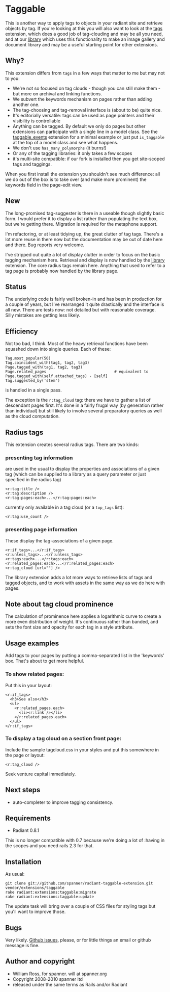 # Taggable

This is another way to apply tags to objects in your radiant site and retrieve objects by tag. If you're looking at this you will also want to look at the [tags](http://github.com/jomz/radiant-tags-extension/tree) extension, which does a good job of tag-clouding and may be all you need, and at our [library](https://github.com/spanner/radiant-library-extension) which uses this functionality to make an image gallery and document library and may be a useful starting point for other extensions.

## Why?

This extension differs from `tags` in a few ways that matter to me but may not to you:

* We're not so focused on tag clouds - though you can still make them - but more on archival and linking functions.
* We subvert the keywords mechanism on pages rather than adding another one.
* The tag-choosing and tag-removal interface is (about to be) quite nice.
* It's editorially versatile: tags can be used as page pointers and their visibility is controllable
* Anything can be tagged. By default we only do pages but other extensions can participate with a single line in a model class. See the [taggable_events](https://github.com/spanner/radiant-taggable_events-extension) extension for a minimal example or just put `is_taggable` at the top of a model class and see what happens.
* We don't use `has_many_polymorphs` (it burns!)
* Or any of the tagging libraries: it only takes a few scopes
* it's multi-site compatible: if our fork is installed then you get site-scoped tags and taggings.

When you first install the extension you shouldn't see much difference: all we do out of the box is to take over (and make more prominent) the keywords field in the page-edit view.

## New

The long-promised tag-suggester is there in a useable though slightly basic form. I would prefer it to display a list rather than populating
the text box, but we're getting there. Migration is required for the metaphone support.

I'm refactoring, or at least tidying up, the great clutter of tag tags. There's a lot more reuse in there now but the documentation may be out of date here and there. Bug reports very welcome.

I've stripped out quite a lot of display clutter in order to focus on the basic tagging mechanism here. Retrieval and display is now handled by the [library](http://example.com/) extension. The core radius tags remain here. Anything that used to refer to a tag page is probably now handled by the library page.

## Status 

The underlying code is fairly well broken-in and has been in production for a couple of years, but I've rearranged it quite drastically and the interface is all new. There are tests now: not detailed but with reasonable coverage. Silly mistakes are getting less likely.

## Efficiency

Not too bad, I think. Most of the heavy retrieval functions have been squashed down into single queries. Each of these:

    Tag.most_popular(50)
    Tag.coincident_with(tag1, tag2, tag3)
    Page.tagged_with(tag1, tag2, tag3)
    Page.related_pages                              # equivalent to Page.tagged_with(self.attached_tags) - [self]
	Tag.suggested_by('stem')

is handled in a single pass. 

The exception is the `r:tag_cloud` tag: there we have to gather a list of descendant pages first. It's done in a fairly frugal way (by generation rather than individual) but still likely to involve several preparatory queries as well as the cloud computation.

## Radius tags

This extension creates several radius tags. There are two kinds:

### presenting tag information

are used in the usual to display the properties and associations of a given tag (which can be supplied to a library as a query parameter or just specified in the radius tag)

    <r:tag:title />
    <r:tag:description />
    <r:tag:pages:each>...</r:tag:pages:each>

currently only available in a tag cloud (or a `top_tags` list):

    <r:tag:use_count />

### presenting page information

These display the tag-associations of a given page.

    <r:if_tags>...</r:if_tags>
    <r:unless_tags>...</r:unless_tags>
    <r:tags:each>...</r:tags:each>
    <r:related_pages:each>...</r:related_pages:each>
    <r:tag_cloud [url=""] />

The library extension adds a lot more ways to retrieve lists of tags and tagged objects, and to work with assets in the same way as we do here with pages.
    
## Note about tag cloud prominence

The calculation of prominence here applies a logarithmic curve to create a more even distribution of weight. It's continuous rather than banded, and sets the font size and opacity for each tag in a style attribute.

## Usage examples

Add tags to your pages by putting a comma-separated list in the 'keywords' box. That's about to get more helpful.

### To show related pages:

Put this in your layout:

    <r:if_tags>
      <h3>See also</h3>
      <ul>
        <r:related_pages.each>
          <li><r:link /></li>
        </r:related_pages.each>
      </ul>
    </r:if_tags>

### To display a tag cloud on a section front page:

Include the sample tagcloud.css in your styles and put this somewhere in the page or layout:

    <r:tag_cloud />

Seek venture capital immediately.
    
## Next steps

* auto-completer to improve tagging consistency.
    
## Requirements

* Radiant 0.8.1

This is no longer compatible with 0.7 because we're doing a lot of :having in the scopes and you need rails 2.3 for that.

## Installation

As usual:

    git clone git://github.com/spanner/radiant-taggable-extension.git vendor/extensions/taggable
    rake radiant:extensions:taggable:migrate
    rake radiant:extensions:taggable:update

The update task will bring over a couple of CSS files for styling tags but you'll want to improve those.

## Bugs

Very likely. [Github issues](http://github.com/spanner/radiant-taggable-extension/issues), please, or for little things an email or github message is fine.

## Author and copyright

* William Ross, for spanner. will at spanner.org
* Copyright 2008-2010 spanner ltd
* released under the same terms as Rails and/or Radiant